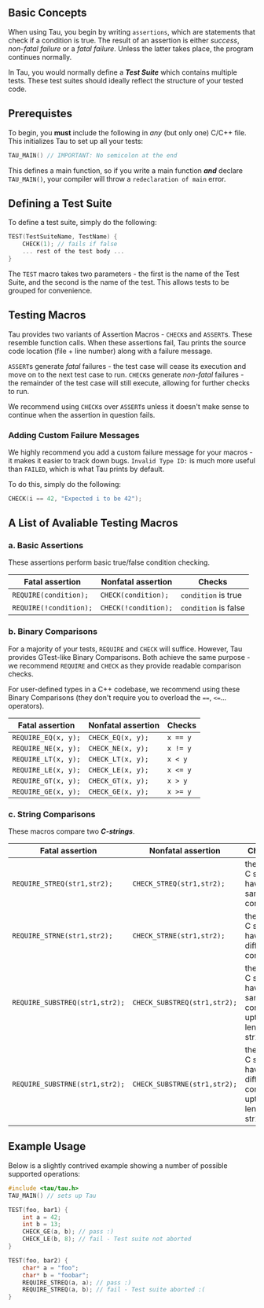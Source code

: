 ## Basic Concepts
When using Tau, you begin by writing `assertions`, which are statements that check if a condition is true. The result of an assertion is either *success*, *non-fatal failure* or a *fatal failure*. Unless the latter takes place, the program continues normally. 

In Tau, you would normally define a ***Test Suite*** which contains multiple tests. These test suites should ideally reflect the structure of your tested code. 


## Prerequistes
To begin, you **must** include the following in *any* (but only one) C/C++ file. This initializes Tau to set up all your tests:
```c
TAU_MAIN() // IMPORTANT: No semicolon at the end 
```
This defines a main function, so if you write a main function ***and*** declare `TAU_MAIN()`, your compiler will throw a `redeclaration of main` error.


## Defining a Test Suite
To define a test suite, simply do the following:
```c
TEST(TestSuiteName, TestName) {
    CHECK(1); // fails if false
    ... rest of the test body ...
}
```
The `TEST` macro takes two parameters - the first is the name of the Test Suite, and the second is the name of the test. This allows tests to be grouped for convenience. 


## Testing Macros
Tau provides two variants of Assertion Macros - `CHECK`s and `ASSERT`s. These resemble function calls. When these assertions fail, Tau prints the source code location (file + line number) along with a failure message. 

`ASSERT`s generate *fatal* failures - the test case will cease its execution and move on to the next test case to run. 
`CHECK`s generate *non-fatal* failures - the remainder of the test case will still execute, allowing for further checks to run. 

We recommend using `CHECK`s over `ASSERT`s unless it doesn't make sense to continue when the assertion in question fails. 

### Adding Custom Failure Messages
We highly recommend you add a custom failure message for your macros - it makes it easier to track down bugs. `Invalid Type ID:` is much more useful than `FAILED`, which is what Tau prints by default.

To do this, simply do the following:
```C
CHECK(i == 42, "Expected i to be 42");
```


## A List of Avaliable Testing Macros
### a. Basic Assertions
These assertions perform basic true/false condition checking. 

Fatal assertion             | Nonfatal assertion         | Checks
--------------------------  | -------------------------- | --------------------
`REQUIRE(condition);`  | `CHECK(condition);`  | `condition` is true
`REQUIRE(!condition);` | `CHECK(!condition);` | `condition` is false

### b. Binary Comparisons
For a majority of your tests, `REQUIRE` and `CHECK` will suffice. However, Tau provides GTest-like Binary Comparisons. Both achieve the same purpose - we recommend `REQUIRE` and `CHECK` as they provide readable comparison checks. 

For user-defined types in a C++ codebase, we recommend using these Binary Comparisons (they don't require you to overload the `==`, `<=`... operators).

Fatal assertion          | Nonfatal assertion       | Checks
------------------------ | ------------------------ | --------------
`REQUIRE_EQ(x, y);` | `CHECK_EQ(x, y);`  | `x == y`
`REQUIRE_NE(x, y);` | `CHECK_NE(x, y);`  | `x != y`
`REQUIRE_LT(x, y);` | `CHECK_LT(x, y);`  | `x < y`
`REQUIRE_LE(x, y);` | `CHECK_LE(x, y);`  | `x <= y`
`REQUIRE_GT(x, y);` | `CHECK_GT(x, y);`  | `x > y`
`REQUIRE_GE(x, y);` | `CHECK_GE(x, y);`  | `x >= y`

### c. String Comparisons
These macros compare two ***C-strings***. 

| Fatal assertion                | Nonfatal assertion             | Checks                                                 |
| --------------------------     | ------------------------------ | -------------------------------------------------------- |
| `REQUIRE_STREQ(str1,str2);`    | `CHECK_STREQ(str1,str2);`     | the two C strings have the same content   		     |
| `REQUIRE_STRNE(str1,str2);`   | `CHECK_STRNE(str1,str2);`    | the two C strings have different contents 		     |
| `REQUIRE_SUBSTREQ(str1,str2);`    | `CHECK_SUBSTREQ(str1,str2);`     | the two C strings have the same contents, upto the length of str1   |
| `REQUIRE_SUBSTRNE(str1,str2);`   | `CHECK_SUBSTRNE(str1,str2);`    | the two C strings have different content, upto the length of str1   |


## Example Usage
Below is a slightly contrived example showing a number of possible supported operations:
```C
#include <tau/tau.h>
TAU_MAIN() // sets up Tau 

TEST(foo, bar1) {
    int a = 42; 
    int b = 13; 
    CHECK_GE(a, b); // pass :)
    CHECK_LE(b, 8); // fail - Test suite not aborted 
}

TEST(foo, bar2) {
    char* a = "foo";
    char* b = "foobar";
    REQUIRE_STREQ(a, a); // pass :)
    REQUIRE_STREQ(a, b); // fail - Test suite aborted :(
}
```
